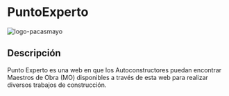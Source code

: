 # PuntoExperto

![logo-pacasmayo](https://user-images.githubusercontent.com/98657256/186792554-73a36249-60fc-42d8-87e0-b29c8464105b.jpg)

## Descripción

Punto Experto es una web en que los Autoconstructores puedan encontrar Maestros de Obra (MO) disponibles a través de esta web para realizar diversos trabajos de construcción.

